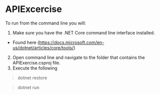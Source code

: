 # APIExcercise

To run from the command line you will:  
 1. Make sure you have the .NET Core command line interface installed.
  - Found here (https://docs.microsoft.com/en-us/dotnet/articles/core/tools/)
 2. Open command line and navigate to the folder that contains the APIExercise.csproj file.
 3. Execute the following 

> dotnet restore

> dotnet run
